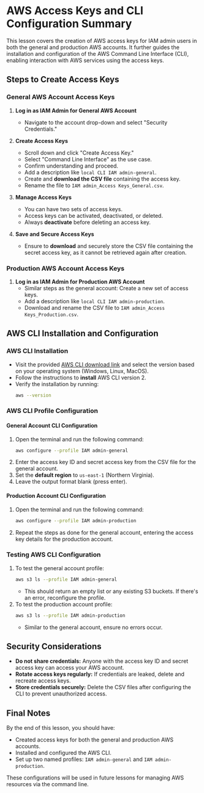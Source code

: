 # AWS Access Keys and CLI Configuration Summary

This lesson covers the creation of AWS access keys for IAM admin users in both the general and production AWS accounts. It further guides the installation and configuration of the AWS Command Line Interface (CLI), enabling interaction with AWS services using the access keys.

## Steps to Create Access Keys

### General AWS Account Access Keys

1. **Log in as IAM Admin for General AWS Account**
   - Navigate to the account drop-down and select "Security Credentials."
2. **Create Access Keys**

   - Scroll down and click "Create Access Key."
   - Select "Command Line Interface" as the use case.
   - Confirm understanding and proceed.
   - Add a description like `local CLI IAM admin-general`.
   - Create and **download the CSV file** containing the access key.
   - Rename the file to `IAM admin_Access Keys_General.csv`.

3. **Manage Access Keys**

   - You can have two sets of access keys.
   - Access keys can be activated, deactivated, or deleted.
   - Always **deactivate** before deleting an access key.

4. **Save and Secure Access Keys**
   - Ensure to **download** and securely store the CSV file containing the secret access key, as it cannot be retrieved again after creation.

### Production AWS Account Access Keys

1. **Log in as IAM Admin for Production AWS Account**
   - Similar steps as the general account: Create a new set of access keys.
   - Add a description like `local CLI IAM admin-production`.
   - Download and rename the CSV file to `IAM admin_Access Keys_Production.csv`.

## AWS CLI Installation and Configuration

### AWS CLI Installation

- Visit the provided [AWS CLI download link](https://aws.amazon.com/cli/) and select the version based on your operating system (Windows, Linux, MacOS).
- Follow the instructions to **install** AWS CLI version 2.
- Verify the installation by running:
  ```bash
  aws --version
  ```

### AWS CLI Profile Configuration

#### General Account CLI Configuration

1. Open the terminal and run the following command:
   ```bash
   aws configure --profile IAM admin-general
   ```
2. Enter the access key ID and secret access key from the CSV file for the general account.
3. Set the **default region** to `us-east-1` (Northern Virginia).
4. Leave the output format blank (press enter).

#### Production Account CLI Configuration

1. Open the terminal and run the following command:
   ```bash
   aws configure --profile IAM admin-production
   ```
2. Repeat the steps as done for the general account, entering the access key details for the production account.

### Testing AWS CLI Configuration

1. To test the general account profile:
   ```bash
   aws s3 ls --profile IAM admin-general
   ```
   - This should return an empty list or any existing S3 buckets. If there's an error, reconfigure the profile.
2. To test the production account profile:
   ```bash
   aws s3 ls --profile IAM admin-production
   ```
   - Similar to the general account, ensure no errors occur.

## Security Considerations

- **Do not share credentials:** Anyone with the access key ID and secret access key can access your AWS account.
- **Rotate access keys regularly:** If credentials are leaked, delete and recreate access keys.
- **Store credentials securely:** Delete the CSV files after configuring the CLI to prevent unauthorized access.

## Final Notes

By the end of this lesson, you should have:

- Created access keys for both the general and production AWS accounts.
- Installed and configured the AWS CLI.
- Set up two named profiles: `IAM admin-general` and `IAM admin-production`.

These configurations will be used in future lessons for managing AWS resources via the command line.

